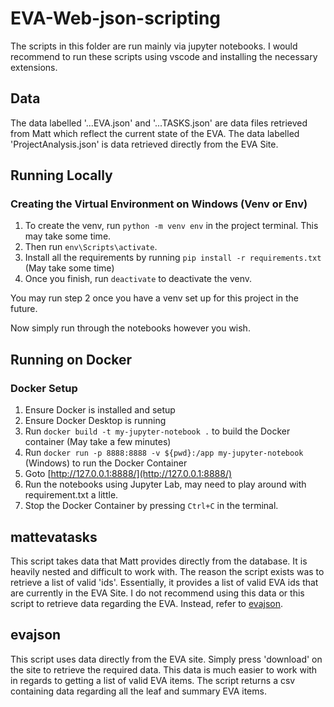 # EVA-Web-json-scripting

The scripts in this folder are run mainly via jupyter notebooks. I would recommend to run these scripts using vscode and installing the necessary extensions.

## Data

The data labelled '...EVA.json' and '...TASKS.json' are data files retrieved from Matt which reflect the current state of the EVA.
The data labelled 'ProjectAnalysis.json' is data retrieved directly from the EVA Site.

## Running Locally

### Creating the Virtual Environment on Windows (Venv or Env)

1. To create the venv, run `python -m venv env` in the project terminal. This may take some time.
2. Then run `env\Scripts\activate`.
3. Install all the requirements by running `pip install -r requirements.txt` (May take some time)
4. Once you finish, run `deactivate` to deactivate the venv.

You may run step 2 once you have a venv set up for this project in the future.

Now simply run through the notebooks however you wish.

## Running on Docker

### Docker Setup

1. Ensure Docker is installed and setup
2. Ensure Docker Desktop is running
3. Run `docker build -t my-jupyter-notebook .` to build the Docker container (May take a few minutes)
4. Run `docker run -p 8888:8888 -v ${pwd}:/app my-jupyter-notebook` (Windows) to run the Docker Container
5. Goto [http://127.0.0.1:8888/](http://127.0.0.1:8888/)
6. Run the notebooks using Jupyter Lab, may need to play around with requirement.txt a little.
7. Stop the Docker Container by pressing `Ctrl+C` in the terminal.

## mattevatasks

This script takes data that Matt provides directly from the database. It is heavily nested and difficult to work with. The reason the script exists was to retrieve a list of valid 'ids'. Essentially, it provides a list of valid EVA ids that are currently in the EVA Site. I do not recommend using this data or this script to retrieve data regarding the EVA. Instead, refer to [evajson](#evajson).

## evajson

This script uses data directly from the EVA site. Simply press 'download' on the site to retrieve the required data. This data is much easier to work with in regards to getting a list of valid EVA items. The script returns a csv containing data regarding all the leaf and summary EVA items.